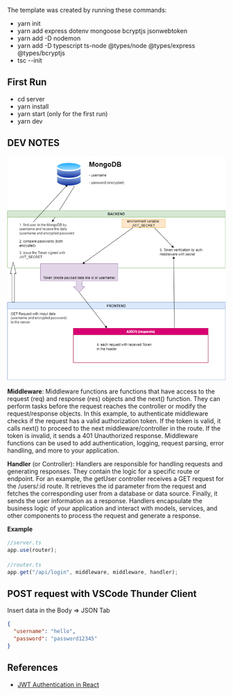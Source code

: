 The template was created by running these commands:

- yarn init
- yarn add express dotenv mongoose bcryptjs jsonwebtoken
- yarn add -D nodemon
- yarn add -D typescript ts-node @types/node @types/express @types/bcryptjs
- tsc --init

## First Run

- cd server
- yarn install
- yarn start (only for the first run)
- yarn dev

## DEV NOTES

![DIAGRAM](/server//src//assets/diagram.png)

**Middleware**: Middleware functions are functions that have access to the request (req) and response (res) objects and the next() function. They can perform tasks before the request reaches the controller or modify the request/response objects. In this example, to authenticate middleware checks if the request has a valid authorization token. If the token is valid, it calls next() to proceed to the next middleware/controller in the route. If the token is invalid, it sends a 401 Unauthorized response. Middleware functions can be used to add authentication, logging, request parsing, error handling, and more to your application.

**Handler** (or Controller): Handlers are responsible for handling requests and generating responses. They contain the logic for a specific route or endpoint. For an example, the getUser controller receives a GET request for the /users/:id route. It retrieves the id parameter from the request and fetches the corresponding user from a database or data source. Finally, it sends the user information as a response. Handlers encapsulate the business logic of your application and interact with models, services, and other components to process the request and generate a response.

**Example**

```js
//server.ts
app.use(router);

//router.ts
app.get("/api/login", middleware, middleware, handler);
```

## POST request with VSCode Thunder Client

Insert data in the Body => JSON Tab

```json
{
  "username": "hello",
  "password": "password12345"
}
```

## References

- [JWT Authentication in React](https://www.permify.co/post/jwt-authentication-in-react/)
